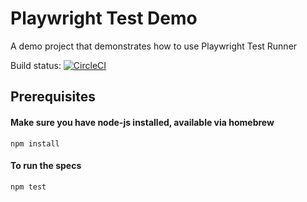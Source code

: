 # Playwright Test Demo

A demo project that demonstrates how to use Playwright Test Runner

Build status: [![CircleCI](https://circleci.com/gh/alisterscott/playwright-test-demo/tree/master.svg?style=svg)](https://circleci.com/gh/alisterscott/playwright-test-demo/tree/master)


## Prerequisites

#### Make sure you have node-js installed, available via homebrew

`npm install`

#### To run the specs

`npm test`
